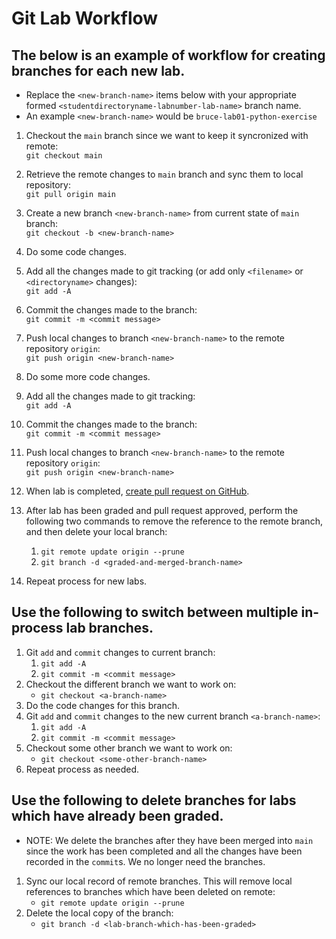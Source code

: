 # Git Lab Workflow

## The below is an example of workflow for creating branches for each new lab.

* Replace the `<new-branch-name>` items below with your appropriate formed `<studentdirectoryname-labnumber-lab-name>` branch name.
* An example `<new-branch-name>` would be `bruce-lab01-python-exercise`

1. Checkout the `main` branch since we want to keep it syncronized with remote:  
    `git checkout main`
1. Retrieve the remote changes to `main` branch and sync them to local repository:  
    `git pull origin main`
1. Create a new branch `<new-branch-name>` from current state of `main` branch:  
    `git checkout -b <new-branch-name>`
1. Do some code changes.
1. Add all the changes made to git tracking (or add only `<filename>` or `<directoryname>` changes):  
    `git add -A`
1. Commit the changes made to the branch:  
    `git commit -m <commit message>`
1. Push local changes to branch `<new-branch-name>` to the remote repository `origin`:  
    `git push origin <new-branch-name>`
1. Do some more code changes.
1. Add all the changes made to git tracking:  
    `git add -A`
1. Commit the changes made to the branch:  
    `git commit -m <commit message>`
1. Push local changes to branch `<new-branch-name>` to the remote repository `origin`:  
    `git push origin <new-branch-name>`
1. When lab is completed, [create pull request on GitHub](10%20GitHub%20Pull%20Request.md).
1. After lab has been graded and pull request approved, perform the following two commands to remove the reference to the remote branch, and then delete your local branch:  
    1. `git remote update origin --prune`
    1. `git branch -d <graded-and-merged-branch-name>`

1. Repeat process for new labs.

## Use the following to switch between multiple in-process lab branches.

1. Git `add` and `commit` changes to current branch:  
    1. `git add -A`
    1. `git commit -m <commit message>`
1. Checkout the different branch we want to work on:  
    * `git checkout <a-branch-name>`
1. Do the code changes for this branch.
1. Git `add` and `commit` changes to the new current branch `<a-branch-name>`:  
    1. `git add -A`
    1. `git commit -m <commit message>`
1. Checkout some other branch we want to work on:  
    * `git checkout <some-other-branch-name>`
1. Repeat process as needed.

## Use the following to delete branches for labs which have already been graded.
* NOTE: We delete the branches after they have been merged into `main` since the work has been completed and all the changes have been recorded in the `commit`s. We no longer need the branches.

1. Sync our local record of remote branches. This will remove local references to branches which have been deleted on remote:  
    * `git remote update origin --prune`
1. Delete the local copy of the branch:  
    * `git branch -d <lab-branch-which-has-been-graded>`
